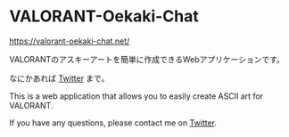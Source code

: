 # VALORANT-Oekaki-Chat


<https://valorant-oekaki-chat.net/>

VALORANTのアスキーアートを簡単に作成できるWebアプリケーションです。

なにかあれば [Twitter](https://twitter.com/GRAPH_fps) まで。



This is a web application that allows you to easily create ASCII art for VALORANT.

If you have any questions, please contact me on [Twitter](https://twitter.com/GRAPH_fps).
